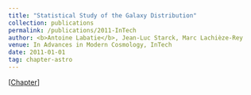 ```yaml
---
title: "Statistical Study of the Galaxy Distribution"
collection: publications
permalink: /publications/2011-InTech
author: <b>Antoine Labatie</b>, Jean-Luc Starck, Marc Lachièze-Rey
venue: In Advances in Modern Cosmology, InTech
date: 2011-01-01
tag: chapter-astro
---
```


[[Chapter](https://www.intechopen.com/books/advances-in-modern-cosmology/statistical-study-of-the-galaxy-distribution)]
<br>
<br>
